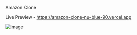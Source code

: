 Amazon Clone

Live Preview -  https://amazon-clone-nu-blue-90.vercel.app

![image](https://github.com/user-attachments/assets/f971663b-2026-4cfb-acee-fecbd7f4aa88)
